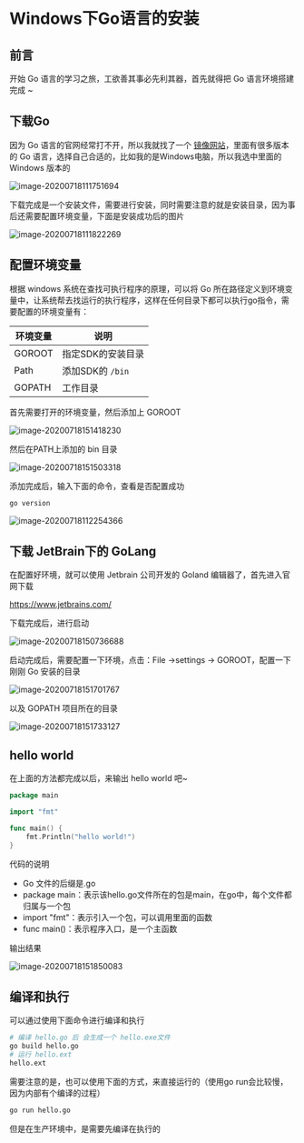 # Windows下Go语言的安装

## 前言

开始 Go 语言的学习之旅，工欲善其事必先利其器，首先就得把 Go 语言环境搭建完成 ~

## 下载Go

因为 Go 语言的官网经常打不开，所以我就找了一个 [镜像网站](https://studygolang.com/dl)，里面有很多版本的 Go 语言，选择自己合适的，比如我的是Windows电脑，所以我选中里面的 Windows 版本的

![image-20200718111751694](images/image-20200718111751694.png)

下载完成是一个安装文件，需要进行安装，同时需要注意的就是安装目录，因为事后还需要配置环境变量，下面是安装成功后的图片

![image-20200718111822269](images/image-20200718111822269.png)

## 配置环境变量

根据 windows 系统在查找可执行程序的原理，可以将 Go 所在路径定义到环境变量中，让系统帮去找运行的执行程序，这样在任何目录下都可以执行go指令，需要配置的环境变量有：

| 环境变量 | 说明              |
| -------- | ----------------- |
| GOROOT   | 指定SDK的安装目录 |
| Path     | 添加SDK的 `/bin`  |
| GOPATH   | 工作目录          |

首先需要打开的环境变量，然后添加上 GOROOT

![image-20200718151418230](images/image-20200718151418230.png)

然后在PATH上添加的 bin 目录

![image-20200718151503318](images/image-20200718151503318.png)

添加完成后，输入下面的命令，查看是否配置成功

```bash
go version
```

![image-20200718112254366](images/image-20200718112254366.png)

## 下载 JetBrain下的 GoLang

在配置好环境，就可以使用 Jetbrain 公司开发的 Goland 编辑器了，首先进入官网下载

https://www.jetbrains.com/

下载完成后，进行启动

![image-20200718150736688](images/image-20200718150736688.png)

启动完成后，需要配置一下环境，点击：File ->settings -> GOROOT，配置一下刚刚 Go 安装的目录

![image-20200718151701767](images/image-20200718151701767.png)

以及 GOPATH 项目所在的目录

![image-20200718151733127](images/image-20200718151733127.png)

## hello world

在上面的方法都完成以后，来输出 hello world 吧~

```go
package main

import "fmt"

func main() {
	fmt.Println("hello world!")
}
```

代码的说明

-  Go 文件的后缀是.go
- package main：表示该hello.go文件所在的包是main，在go中，每个文件都归属与一个包
- import "fmt"：表示引入一个包，可以调用里面的函数
- func main()：表示程序入口，是一个主函数

输出结果

![image-20200718151850083](images/image-20200718151850083.png)

## 编译和执行

可以通过使用下面命令进行编译和执行

```bash
# 编译 hello.go 后 会生成一个 hello.exe文件
go build hello.go
# 运行 hello.ext
hello.ext
```

需要注意的是，也可以使用下面的方式，来直接运行的（使用go run会比较慢，因为内部有个编译的过程）

```bash
go run hello.go
```

但是在生产环境中，是需要先编译在执行的


